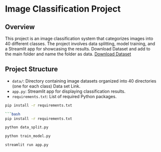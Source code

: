 # Image Classification Project

## Overview
This project is an image classification system that categorizes images into 40 different classes. The project involves data splitting, model training, and a Streamlit app for showcasing the results.
Download Dataset and add to the main folder and name the folder as data.
[Download Dataset]("https://drive.google.com/drive/folders/1vUWMfQh0Ri8xTHanec4ZCK35EpW7hLJu?usp=sharing") 

## Project Structure
- `data/`: Directory containing image datasets organized into 40 directories (one for each class) Data set Link.
- `app.py`: Streamlit app for displaying classification results.
- `requirements.txt`: List of required Python packages.


```bash
pip install -r requirements.txt

```bash
pip install -r requirements.txt

python data_split.py

python train_model.py

streamlit run app.py
